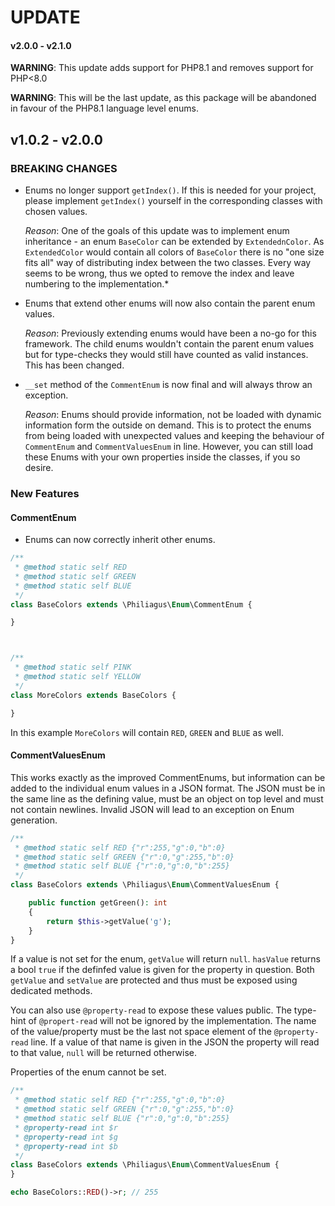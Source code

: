 # UPDATE
#### v2.0.0 - v2.1.0

**WARNING**: This update adds support for PHP8.1 and removes support for PHP<8.0

**WARNING**: This will be the last update, as this package will be abandoned in favour of the PHP8.1 language level enums.

## v1.0.2 - v2.0.0

### BREAKING CHANGES
- Enums no longer support `getIndex()`. If this is needed for your project, please implement `getIndex()` yourself in the corresponding classes with chosen values.

  *Reason*: One of the goals of this update was to implement enum inheritance - an enum `BaseColor` can be extended by `ExtendednColor`. As `ExtendedColor` would contain all colors of `BaseColor` there is no "one size fits all" way of distributing index between the two classes. Every way seems to be wrong, thus we opted to remove the index and leave numbering to the implementation.*

- Enums that extend other enums will now also contain the parent enum values.

  *Reason*: Previously extending enums would have been a no-go for this framework. The child enums wouldn't contain the parent enum values but for type-checks they would still have counted as valid instances. This has been changed.

- `__set` method of the `CommentEnum` is now final and will always throw an exception.
  
  *Reason*: Enums should provide information, not be loaded with dynamic information form the outside on demand. This is to protect the enums from being loaded with unexpected values and keeping the behaviour of `CommentEnum` and `CommentValuesEnum` in line. However, you can still load these Enums with your own properties inside the classes, if you so desire.

### New Features

#### CommentEnum

- Enums can now correctly inherit other enums.

```php
/**
 * @method static self RED
 * @method static self GREEN
 * @method static self BLUE
 */
class BaseColors extends \Philiagus\Enum\CommentEnum {

}



/**
 * @method static self PINK
 * @method static self YELLOW
 */
class MoreColors extends BaseColors {

}
```
In this example `MoreColors` will contain `RED`, `GREEN` and `BLUE` as well.



#### CommentValuesEnum

This works exactly as the improved CommentEnums, but information can be added to the individual enum values in a JSON format. The JSON must be in the same line as the defining value, must be an object on top level and must not contain newlines. Invalid JSON will lead to an exception on Enum generation.

```php
/**
 * @method static self RED {"r":255,"g":0,"b":0}
 * @method static self GREEN {"r":0,"g":255,"b":0} 
 * @method static self BLUE {"r":0,"g":0,"b":255} 
 */
class BaseColors extends \Philiagus\Enum\CommentValuesEnum {

    public function getGreen(): int
    {
        return $this->getValue('g');
    }
}
```

If a value is not set for the enum, `getValue` will return `null`. `hasValue` returns a bool `true` if the definfed value is given for the property in question. Both `getValue` and `setValue` are protected and thus must be exposed using dedicated methods.

You can also use `@property-read` to expose these values public. The type-hint of `@propert-read` will not be ignored by the implementation. The name of the value/property must be the last not space element of the `@property-read` line. If a value of that name is given in the JSON the property will read to that value, `null` will be returned otherwise.

Properties of the enum cannot be set.

```php
/**
 * @method static self RED {"r":255,"g":0,"b":0}
 * @method static self GREEN {"r":0,"g":255,"b":0} 
 * @method static self BLUE {"r":0,"g":0,"b":255} 
 * @property-read int $r
 * @property-read int $g
 * @property-read int $b
 */
class BaseColors extends \Philiagus\Enum\CommentValuesEnum {
}

echo BaseColors::RED()->r; // 255
```
